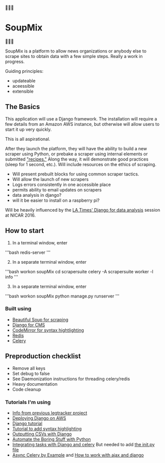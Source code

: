 :stew::stew::stew:
# SoupMix
:stew::stew::stew:

SoupMix is a platform to allow news organizations or anybody else to scrape sites to obtain data with a few simple steps. Really a work in progress.

Guiding principles:

 * updateable
 * aceessible
 * extensible

## The Basics

This application will use a Django framework. The installation will require a few details from an Amazon AWS instance, but otherwise will allow users to start it up very quickly.

This is all aspirational.

After they launch the platform, they will have the ability to build a new scraper using Python, or prebake a scraper using internal elements or submitted ["recipes."](https://github.com/sinker/tacofancy) Along the way, it will demonstrate good practices (sleep for 1 second, etc.). Will include resources on the ethics of scraping.

* Will present prebuilt blocks for using common scraper tactics.
* Will allow the launch of new scrapers
* Logs errors consistently in one accessible place
* permits ability to email updates on scrapers
* data analysis in django?
* will it be easier to install on a raspberry pi?

Will be heavily influenced by the [LA Times' Django for data analysis](https://github.com/datadesk/django-for-data-analysis-nicar-2016) session at NICAR 2016.

## How to start

1. In a terminal window, enter

'''bash
redis-server
'''

2. In a separate terminal window, enter

'''bash
workon soupMix
cd scrapersuite
celery -A scrapersuite worker -l info
'''

3. In a separate terminal window, enter

'''bash
workon soupMix
python manage.py runserver
'''

### Built using

* [Beautiful Soup for scraping](https://www.crummy.com/software/BeautifulSoup/bs4/doc/#)
* [Django for CMS](https://www.djangoproject.com/)
* [CodeMirror for syntax hightlighting](https://codemirror.net)
* [Redis](https://redis.io/)
* [Celery](http://www.celeryproject.org/)

## Preproduction checklist

* Remove all keys
* Set debug to false
* See Daemonization instructions for threading celery/redis
* Heavy documentation
* Code cleanup

### Tutorials I'm using

* [Info from previous legtracker project](/Users/mtdukes/Documents/development/leg_tracker/notes/roadmap.txt)
* [Deploying Django on AWS](http://nickpolet.com/blog/deploying-django-on-aws/1/)
* [Django tutorial](https://docs.djangoproject.com/en/1.10/intro/tutorial01/)
* [Tutorial to add syntax highlighting](https://mr-coffee.net/blog/code-editor-django-admin)
* [Outputting CSVs with Django](https://docs.djangoproject.com/en/1.10/howto/outputting-csv/)
* [Automate the Boring Stuff with Python](https://automatetheboringstuff.com/)
* [Integrating tasks with Django and celery](https://realpython.com/blog/python/asynchronous-tasks-with-django-and-celery/) But needed to add [the init.py file](https://stackoverflow.com/questions/15294938/python-celery-socket-error-errno-61-connection-refused)
* [Async Celery by Example](https://zapier.com/blog/async-celery-example-why-and-how/) and [How to work with ajax and django](https://simpleisbetterthancomplex.com/tutorial/2016/08/29/how-to-work-with-ajax-request-with-django.html)
